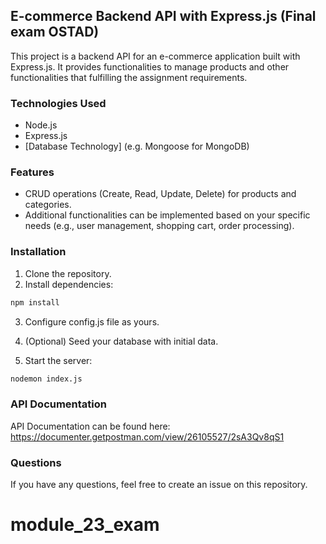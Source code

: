 ## E-commerce Backend API with Express.js (Final exam OSTAD)

This project is a backend API for an e-commerce application built with Express.js. It provides functionalities to manage products and other functionalities that fulfilling the assignment requirements.

### Technologies Used

* Node.js
* Express.js
* [Database Technology] (e.g. Mongoose for MongoDB)

### Features

* CRUD operations (Create, Read, Update, Delete) for products and categories.
* Additional functionalities can be implemented based on your specific needs (e.g., user management, shopping cart, order processing).

### Installation

1. Clone the repository.
2. Install dependencies:

```bash
npm install
```

3. Configure config.js file as yours.

4. (Optional) Seed your database with initial data.

5. Start the server:

```bash
nodemon index.js
```

### API Documentation
API Documentation can be found here: https://documenter.getpostman.com/view/26105527/2sA3Qv8qS1

### Questions

If you have any questions, feel free to create an issue on this repository.
# module_23_exam
